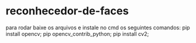 # reconhecedor-de-faces

para rodar baixe os arquivos e instale no cmd os seguintes comandos:
pip install opencv;
pip opencv_contrib_python;
pip install cv2;
